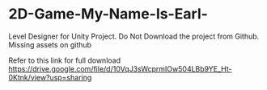 # 2D-Game-My-Name-Is-Earl-
Level Designer for Unity Project.
Do Not Download the project from Github.
Missing assets on github


Refer to this link for full download
https://drive.google.com/file/d/10VqJ3sWcprmIOw504LBb9YE_Ht-0Ktnk/view?usp=sharing 

